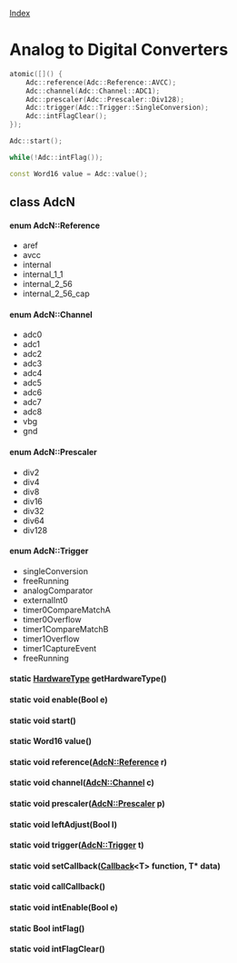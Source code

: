[Index](../../index.hpp.md#index)

# Analog to Digital Converters

```c++
atomic([]() {
    Adc::reference(Adc::Reference::AVCC);
    Adc::channel(Adc::Channel::ADC1);
    Adc::prescaler(Adc::Prescaler::Div128);
    Adc::trigger(Adc::Trigger::SingleConversion);
    Adc::intFlagClear();
});

Adc::start();

while(!Adc::intFlag());

const Word16 value = Adc::value();
```

## class AdcN

#### enum AdcN::Reference
* aref
* avcc
* internal
* internal_1_1
* internal_2_56
* internal_2_56_cap

#### enum AdcN::Channel
* adc0
* adc1
* adc2
* adc3
* adc4
* adc5
* adc6
* adc7
* adc8
* vbg
* gnd

#### enum AdcN::Prescaler
* div2
* div4
* div8
* div16
* div32
* div64
* div128

#### enum AdcN::Trigger
* singleConversion
* freeRunning
* analogComparator
* externalInt0
* timer0CompareMatchA
* timer0Overflow
* timer1CompareMatchB
* timer1Overflow
* timer1CaptureEvent
* freeRunning

#### static [HardwareType](hardwaretype.hpp.md#enum-hardwaretype) getHardwareType()

#### static void enable(Bool e)

#### static void start()

#### static Word16 value()

#### static void reference([AdcN::Reference](adc.hpp.md#enum-adcnreference) r)

#### static void channel([AdcN::Channel](adc.hpp.md#enum-adcnchannel) c)

#### static void prescaler([AdcN::Prescaler](adc.hpp.md#enum-adcnprescaler) p)

#### static void leftAdjust(Bool l)

#### static void trigger([AdcN::Trigger](adc.hpp.md#enum-adcntrigger) t)

#### static void setCallback([Callback](../callback.hpp.md#callbackt--void-t)<T\> function, T\* data)

#### static void callCallback()

#### static void intEnable(Bool e)

#### static Bool intFlag()

#### static void intFlagClear()
